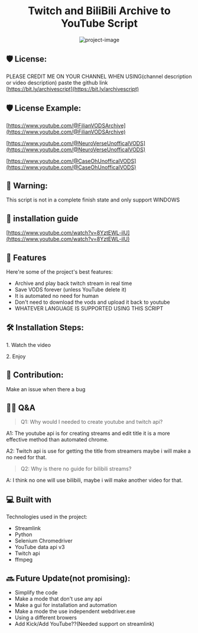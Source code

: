 <h1 align="center" id="title">Twitch and BiliBili Archive to YouTube Script</h1>

<p align="center"><img src="https://socialify.git.ci/karstenlee10/Twitch-and-BiliBili-Archive-to-Youtube-Script/image?font=Inter&amp;language=1&amp;logo=https%3A%2F%2Favatars.githubusercontent.com%2Fu%2F91263511%3Fv%3D4&amp;name=1&amp;owner=1&amp;pattern=Circuit+Board&amp;stargazers=1&amp;theme=Light" alt="project-image"></p>

<h2>🛡️ License:</h2>

PLEASE CREDIT ME ON YOUR CHANNEL WHEN USING(channel description or video description) paste the github link  
[https://bit.ly/archivescript](https://bit.ly/archivescript)

<h2>🛡️ License Example:</h2>

[https://www.youtube.com/@FilianVODSArchive](https://www.youtube.com/@FilianVODSArchive)

[https://www.youtube.com/@NeuroVerseUnofficalVODS](https://www.youtube.com/@NeuroVerseUnofficalVODS)

[https://www.youtube.com/@CaseOhUnofficalVODS](https://www.youtube.com/@CaseOhUnofficalVODS)

<h2>🚨 Warning:</h2>

This script is not in a complete finish state and only support WINDOWS

<h2>🚀 installation guide</h2>

[https://www.youtube.com/watch?v=8YztEWL-ilU](https://www.youtube.com/watch?v=8YztEWL-ilU)
  
<h2>🧐 Features</h2>

Here're some of the project's best features:

*   Archive and play back twitch stream in real time
*   Save VODS forever (unless YouTube delete it)
*   It is automated no need for human
*   Don't need to download the vods and upload it back to youtube
*   WHATEVER LANGUAGE IS SUPPORTED USING THIS SCRIPT

<h2>🛠️ Installation Steps:</h2>

<p>1. Watch the video</p>

<p>2. Enjoy</p>

<h2>🍰 Contribution:</h2>

Make an issue when there a bug

<h2>🤔💭 Q&A</h2>  

> Q1: Why would I needed to create youtube and twitch api?
> 
A1: The youtube api is for creating streams and edit title it is a more effective method than automated chrome.

A2: Twitch api is use for getting the title from streamers maybe i will make a no need for that.

>  Q2: Why is there no guide for bilibili streams?
> 
A: I think no one will use bilibili, maybe i will make another video for that.
  
<h2>💻 Built with</h2>

Technologies used in the project:

*   Streamlink
*   Python
*   Selenium Chromedriver
*   YouTube data api v3
*   Twitch api
*   ffmpeg

<h2>🔜 Future Update(not promising):</h2> 

* Simplify the code
* Make a mode that don't use any api
* Make a gui for installation and automation
* Make a mode the use independent webdriver.exe
* Using a different browers
* Add Kick/Add YouTube??(Needed support on streamlink)


